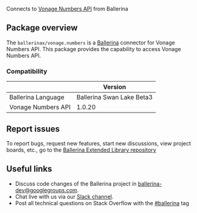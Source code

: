 Connects to [Vonage Numbers API](https://nexmo-api-specification.herokuapp.com/numbers) from Ballerina

## Package overview
The `ballerinax/vonage.numbers` is a [Ballerina](https://ballerina.io/) connector for Vonage Numbers API.
This package provides the capability to access Vonage Numbers API.

### Compatibility
|                               | Version                         |
|-------------------------------|---------------------------------|
| Ballerina Language            | Ballerina Swan Lake Beta3       | 
| Vonage Numbers API            | 1.0.20                          |

## Report issues
To report bugs, request new features, start new discussions, view project boards, etc., go to the [Ballerina Extended Library repository](https://github.com/ballerina-platform/ballerina-extended-library)

## Useful links
- Discuss code changes of the Ballerina project in [ballerina-dev@googlegroups.com](mailto:ballerina-dev@googlegroups.com).
- Chat live with us via our [Slack channel](https://ballerina.io/community/slack/).
- Post all technical questions on Stack Overflow with the [#ballerina](https://stackoverflow.com/questions/tagged/ballerina) tag
